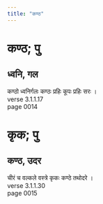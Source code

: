 ```yaml
---
title: "कण्ठ"
---
```


# कण्ठ; पु
## ध्वनि, गल
कण्ठो ध्वनिर्गलः कण्ठः प्रहिः कूपः प्रहिः सरः ।<br />verse 3.1.1.17<br />page 0014

# कृक; पु
## कण्ठ, उदर
चीरं च वल्कले वस्त्रे कृकः कण्ठे तथोदरे ।<br />verse 3.1.1.30<br />page 0015

